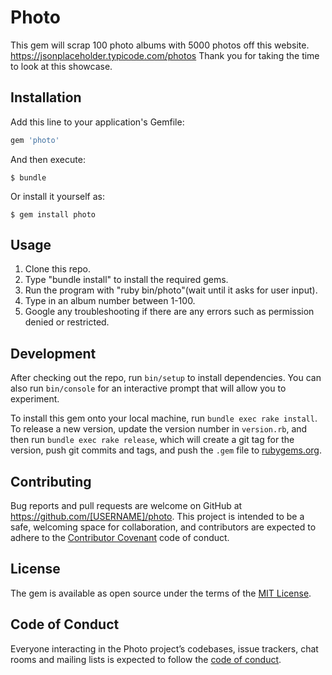 # Photo

This gem will scrap 100 photo albums with 5000 photos off this website.
https://jsonplaceholder.typicode.com/photos
Thank you for taking the time to look at this showcase.

## Installation

Add this line to your application's Gemfile:

```ruby
gem 'photo'
```

And then execute:

    $ bundle

Or install it yourself as:

    $ gem install photo

## Usage

1. Clone this repo.
2. Type "bundle install" to install the required gems.
3. Run the program with "ruby bin/photo"(wait until it asks for user input).
4. Type in an album number between 1-100.
5. Google any troubleshooting if there are any errors such as permission denied or restricted.

## Development

After checking out the repo, run `bin/setup` to install dependencies. You can also run `bin/console` for an interactive prompt that will allow you to experiment.

To install this gem onto your local machine, run `bundle exec rake install`. To release a new version, update the version number in `version.rb`, and then run `bundle exec rake release`, which will create a git tag for the version, push git commits and tags, and push the `.gem` file to [rubygems.org](https://rubygems.org).

## Contributing

Bug reports and pull requests are welcome on GitHub at https://github.com/[USERNAME]/photo. This project is intended to be a safe, welcoming space for collaboration, and contributors are expected to adhere to the [Contributor Covenant](http://contributor-covenant.org) code of conduct.

## License

The gem is available as open source under the terms of the [MIT License](https://opensource.org/licenses/MIT).

## Code of Conduct

Everyone interacting in the Photo project’s codebases, issue trackers, chat rooms and mailing lists is expected to follow the [code of conduct](https://github.com/[USERNAME]/photo/blob/master/CODE_OF_CONDUCT.md).

